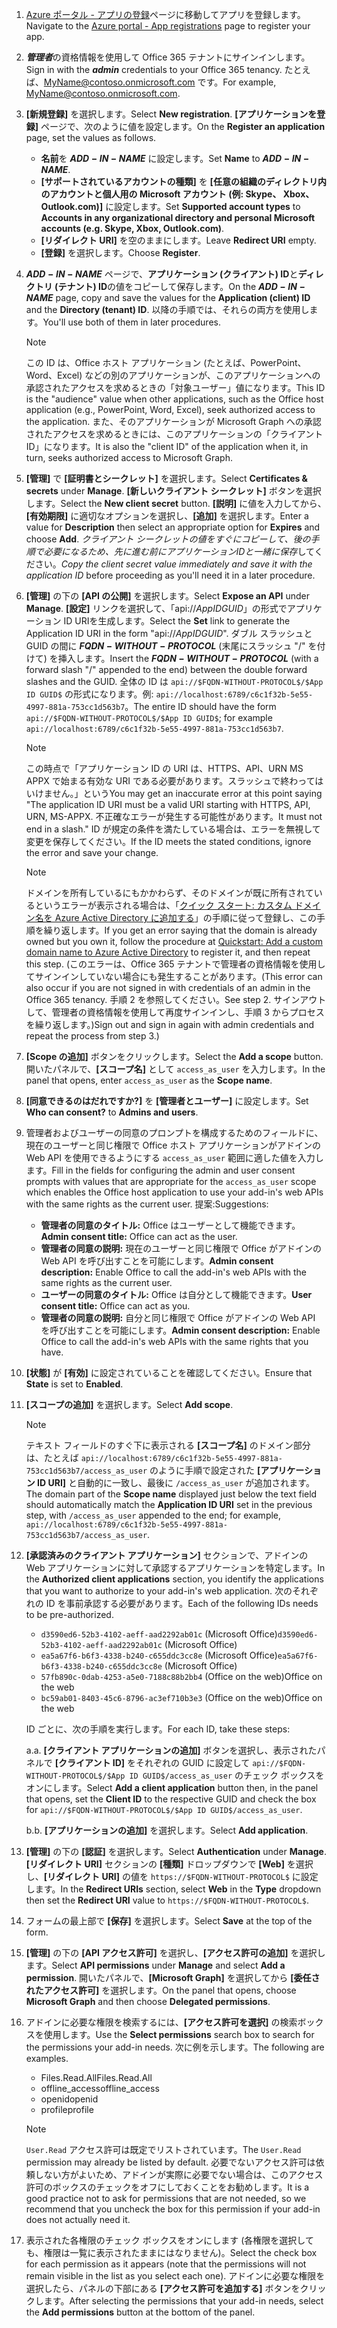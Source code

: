 

1. <span data-ttu-id="3b9e6-101">[Azure ポータル - アプリの登録](https://go.microsoft.com/fwlink/?linkid=2083908)ページに移動してアプリを登録します。</span><span class="sxs-lookup"><span data-stu-id="3b9e6-101">Navigate to the [Azure portal - App registrations](https://go.microsoft.com/fwlink/?linkid=2083908) page to register your app.</span></span>

1. <span data-ttu-id="3b9e6-102">***管理者***の資格情報を使用して Office 365 テナントにサインインします。</span><span class="sxs-lookup"><span data-stu-id="3b9e6-102">Sign in with the ***admin*** credentials to your Office 365 tenancy.</span></span> <span data-ttu-id="3b9e6-103">たとえば、MyName@contoso.onmicrosoft.com です。</span><span class="sxs-lookup"><span data-stu-id="3b9e6-103">For example, MyName@contoso.onmicrosoft.com.</span></span>

1. <span data-ttu-id="3b9e6-104">**[新規登録]** を選択します。</span><span class="sxs-lookup"><span data-stu-id="3b9e6-104">Select **New registration**.</span></span> <span data-ttu-id="3b9e6-105">**[アプリケーションを登録]** ページで、次のように値を設定します。</span><span class="sxs-lookup"><span data-stu-id="3b9e6-105">On the **Register an application** page, set the values as follows.</span></span>

    * <span data-ttu-id="3b9e6-106">**名前**を **$ADD-IN-NAME$** に設定します。</span><span class="sxs-lookup"><span data-stu-id="3b9e6-106">Set **Name** to **$ADD-IN-NAME$**.</span></span>
    * <span data-ttu-id="3b9e6-107">**[サポートされているアカウントの種類]** を **[任意の組織のディレクトリ内のアカウントと個人用の Microsoft アカウント (例: Skype、 Xbox、Outlook.com)]** に設定します。</span><span class="sxs-lookup"><span data-stu-id="3b9e6-107">Set **Supported account types** to **Accounts in any organizational directory and personal Microsoft accounts (e.g. Skype, Xbox, Outlook.com)**.</span></span>
    * <span data-ttu-id="3b9e6-108">**[リダイレクト URI]** を空のままにします。</span><span class="sxs-lookup"><span data-stu-id="3b9e6-108">Leave **Redirect URI** empty.</span></span>
    * <span data-ttu-id="3b9e6-109">**[登録]** を選択します。</span><span class="sxs-lookup"><span data-stu-id="3b9e6-109">Choose **Register**.</span></span>

1. <span data-ttu-id="3b9e6-110">**$ADD-IN-NAME$** ページで、**アプリケーション (クライアント) ID**と**ディレクトリ (テナント) ID**の値をコピーして保存します。</span><span class="sxs-lookup"><span data-stu-id="3b9e6-110">On the **$ADD-IN-NAME$** page, copy and save the values for the **Application (client) ID** and the **Directory (tenant) ID**.</span></span> <span data-ttu-id="3b9e6-111">以降の手順では、それらの両方を使用します。</span><span class="sxs-lookup"><span data-stu-id="3b9e6-111">You'll use both of them in later procedures.</span></span>

    > [!NOTE]
    > <span data-ttu-id="3b9e6-112">この ID は、Office ホスト アプリケーション (たとえば、PowerPoint、Word、Excel) などの別のアプリケーションが、このアプリケーションへの承認されたアクセスを求めるときの「対象ユーザー」値になります。</span><span class="sxs-lookup"><span data-stu-id="3b9e6-112">This ID is the "audience" value when other applications, such as the Office host application (e.g., PowerPoint, Word, Excel), seek authorized access to the application.</span></span> <span data-ttu-id="3b9e6-113">また、そのアプリケーションが Microsoft Graph への承認されたアクセスを求めるときには、このアプリケーションの「クライアント ID」になります。</span><span class="sxs-lookup"><span data-stu-id="3b9e6-113">It is also the "client ID" of the application when it, in turn, seeks authorized access to Microsoft Graph.</span></span>

1. <span data-ttu-id="3b9e6-114">**[管理]** で **[証明書とシークレット]** を選択します。</span><span class="sxs-lookup"><span data-stu-id="3b9e6-114">Select **Certificates & secrets** under **Manage**.</span></span> <span data-ttu-id="3b9e6-115">**[新しいクライアント シークレット]** ボタンを選択します。</span><span class="sxs-lookup"><span data-stu-id="3b9e6-115">Select the **New client secret** button.</span></span> <span data-ttu-id="3b9e6-116">**[説明]** に値を入力してから、**[有効期限]** に適切なオプションを選択し、**[追加]** を選択します。</span><span class="sxs-lookup"><span data-stu-id="3b9e6-116">Enter a value for **Description** then select an appropriate option for **Expires** and choose **Add**.</span></span> <span data-ttu-id="3b9e6-117">*クライアント シークレットの値をすぐにコピーして、後の手順で必要になるため、先に進む前にアプリケーションIDと一緒に保存*してください。</span><span class="sxs-lookup"><span data-stu-id="3b9e6-117">*Copy the client secret value immediately and save it with the application ID* before proceeding as you'll need it in a later procedure.</span></span>

1. <span data-ttu-id="3b9e6-118">**[管理]** の下の **[API の公開]** を選択します。</span><span class="sxs-lookup"><span data-stu-id="3b9e6-118">Select **Expose an API** under **Manage**.</span></span> <span data-ttu-id="3b9e6-119">**[設定]** リンクを選択して、「api://$App ID GUID$」の形式でアプリケーション ID URIを生成します。</span><span class="sxs-lookup"><span data-stu-id="3b9e6-119">Select the **Set** link to generate the Application ID URI in the form "api://$App ID GUID$".</span></span> <span data-ttu-id="3b9e6-120">ダブル スラッシュと GUID の間に **$FQDN-WITHOUT-PROTOCOL$** (末尾にスラッシュ "/" を付けて) を挿入します。</span><span class="sxs-lookup"><span data-stu-id="3b9e6-120">Insert the **$FQDN-WITHOUT-PROTOCOL$** (with a forward slash "/" appended to the end) between the double forward slashes and the GUID.</span></span> <span data-ttu-id="3b9e6-121">全体の ID は `api://$FQDN-WITHOUT-PROTOCOL$/$App ID GUID$` の形式になります。例: `api://localhost:6789/c6c1f32b-5e55-4997-881a-753cc1d563b7`。</span><span class="sxs-lookup"><span data-stu-id="3b9e6-121">The entire ID should have the form `api://$FQDN-WITHOUT-PROTOCOL$/$App ID GUID$`; for example `api://localhost:6789/c6c1f32b-5e55-4997-881a-753cc1d563b7`.</span></span>

    > [!NOTE]
    > <span data-ttu-id="3b9e6-122">この時点で「アプリケーション ID の URI は、HTTPS、API、URN MS APPX で始まる有効な URI である必要があります。スラッシュで終わってはいけません。」という</span><span class="sxs-lookup"><span data-stu-id="3b9e6-122">You may get an inaccurate error at this point saying "The application ID URI must be a valid URI starting with HTTPS, API, URN, MS-APPX.</span></span> <span data-ttu-id="3b9e6-123">不正確なエラーが発生する可能性があります。</span><span class="sxs-lookup"><span data-stu-id="3b9e6-123">It must not end in a slash."</span></span> <span data-ttu-id="3b9e6-124">ID が規定の条件を満たしている場合は、エラーを無視して変更を保存してください。</span><span class="sxs-lookup"><span data-stu-id="3b9e6-124">If the ID meets the stated conditions, ignore the error and save your change.</span></span>

    > [!NOTE]
    > <span data-ttu-id="3b9e6-125">ドメインを所有しているにもかかわらず、そのドメインが既に所有されているというエラーが表示される場合は、「[クイック スタート: カスタム ドメイン名を Azure Active Directory に追加する](/azure/active-directory/add-custom-domain)」の手順に従って登録し、この手順を繰り返します。</span><span class="sxs-lookup"><span data-stu-id="3b9e6-125">If you get an error saying that the domain is already owned but you own it, follow the procedure at [Quickstart: Add a custom domain name to Azure Active Directory](/azure/active-directory/add-custom-domain) to register it, and then repeat this step.</span></span> <span data-ttu-id="3b9e6-126">(このエラーは、Office 365 テナントで管理者の資格情報を使用してサインインしていない場合にも発生することがあります。</span><span class="sxs-lookup"><span data-stu-id="3b9e6-126">(This error can also occur if you are not signed in with credentials of an admin in the Office 365 tenancy.</span></span> <span data-ttu-id="3b9e6-127">手順 2 を参照してください。</span><span class="sxs-lookup"><span data-stu-id="3b9e6-127">See step 2.</span></span> <span data-ttu-id="3b9e6-128">サインアウトして、管理者の資格情報を使用して再度サインインし、手順 3 からプロセスを繰り返します。)</span><span class="sxs-lookup"><span data-stu-id="3b9e6-128">Sign out and sign in again with admin credentials and repeat the process from step 3.)</span></span>

1. <span data-ttu-id="3b9e6-129">**[Scope の追加]** ボタンをクリックします。</span><span class="sxs-lookup"><span data-stu-id="3b9e6-129">Select the **Add a scope** button.</span></span> <span data-ttu-id="3b9e6-130">開いたパネルで、**[スコープ名]** として `access_as_user` を入力します。</span><span class="sxs-lookup"><span data-stu-id="3b9e6-130">In the panel that opens, enter `access_as_user` as the **Scope name**.</span></span>

1. <span data-ttu-id="3b9e6-131">**[同意できるのはだれですか?]** を **[管理者とユーザー]** に設定します。</span><span class="sxs-lookup"><span data-stu-id="3b9e6-131">Set **Who can consent?** to **Admins and users**.</span></span>

1. <span data-ttu-id="3b9e6-132">管理者およびユーザーの同意のプロンプトを構成するためのフィールドに、現在のユーザーと同じ権限で Office ホスト アプリケーションがアドインの Web API を使用できるようにする `access_as_user` 範囲に適した値を入力します。</span><span class="sxs-lookup"><span data-stu-id="3b9e6-132">Fill in the fields for configuring the admin and user consent prompts with values that are appropriate for the `access_as_user` scope which enables the Office host application to use your add-in's web APIs with the same rights as the current user.</span></span> <span data-ttu-id="3b9e6-133">提案:</span><span class="sxs-lookup"><span data-stu-id="3b9e6-133">Suggestions:</span></span>

    - <span data-ttu-id="3b9e6-134">**管理者の同意のタイトル:** Office はユーザーとして機能できます。</span><span class="sxs-lookup"><span data-stu-id="3b9e6-134">**Admin consent title:** Office can act as the user.</span></span>
    - <span data-ttu-id="3b9e6-135">**管理者の同意の説明:** 現在のユーザーと同じ権限で Office がアドインの Web API を呼び出すことを可能にします。</span><span class="sxs-lookup"><span data-stu-id="3b9e6-135">**Admin consent description:** Enable Office to call the add-in's web APIs with the same rights as the current user.</span></span>
    - <span data-ttu-id="3b9e6-136">**ユーザーの同意のタイトル:** Office は自分として機能できます。</span><span class="sxs-lookup"><span data-stu-id="3b9e6-136">**User consent title:** Office can act as you.</span></span>
    - <span data-ttu-id="3b9e6-137">**管理者の同意の説明:** 自分と同じ権限で Office がアドインの Web API を呼び出すことを可能にします。</span><span class="sxs-lookup"><span data-stu-id="3b9e6-137">**Admin consent description:** Enable Office to call the add-in's web APIs with the same rights that you have.</span></span>

1. <span data-ttu-id="3b9e6-138">**[状態]** が **[有効]** に設定されていることを確認してください。</span><span class="sxs-lookup"><span data-stu-id="3b9e6-138">Ensure that **State** is set to **Enabled**.</span></span>

1. <span data-ttu-id="3b9e6-139">**[スコープの追加]** を選択します。</span><span class="sxs-lookup"><span data-stu-id="3b9e6-139">Select **Add scope**.</span></span>

    > [!NOTE]
    > <span data-ttu-id="3b9e6-140">テキスト フィールドのすぐ下に表示される **[スコープ名]** のドメイン部分は、たとえば `api://localhost:6789/c6c1f32b-5e55-4997-881a-753cc1d563b7/access_as_user` のように手順で設定された **[アプリケーション ID URI]** と自動的に一致し、最後に `/access_as_user` が追加されます。</span><span class="sxs-lookup"><span data-stu-id="3b9e6-140">The domain part of the **Scope name** displayed just below the text field should automatically match the **Application ID URI** set in the previous step, with `/access_as_user` appended to the end; for example, `api://localhost:6789/c6c1f32b-5e55-4997-881a-753cc1d563b7/access_as_user`.</span></span>

1. <span data-ttu-id="3b9e6-141">**[承認済みのクライアント アプリケーション]** セクションで、アドインの Web アプリケーションに対して承認するアプリケーションを特定します。</span><span class="sxs-lookup"><span data-stu-id="3b9e6-141">In the **Authorized client applications** section, you identify the applications that you want to authorize to your add-in's web application.</span></span> <span data-ttu-id="3b9e6-142">次のそれぞれの ID を事前承認する必要があります。</span><span class="sxs-lookup"><span data-stu-id="3b9e6-142">Each of the following IDs needs to be pre-authorized.</span></span>
  
    * <span data-ttu-id="3b9e6-143">`d3590ed6-52b3-4102-aeff-aad2292ab01c` (Microsoft Office)</span><span class="sxs-lookup"><span data-stu-id="3b9e6-143">`d3590ed6-52b3-4102-aeff-aad2292ab01c` (Microsoft Office)</span></span>
    * <span data-ttu-id="3b9e6-144">`ea5a67f6-b6f3-4338-b240-c655ddc3cc8e` (Microsoft Office)</span><span class="sxs-lookup"><span data-stu-id="3b9e6-144">`ea5a67f6-b6f3-4338-b240-c655ddc3cc8e` (Microsoft Office)</span></span>
    * <span data-ttu-id="3b9e6-145">`57fb890c-0dab-4253-a5e0-7188c88b2bb4` (Office on the web)</span><span class="sxs-lookup"><span data-stu-id="3b9e6-145">Office on the web</span></span>
    * <span data-ttu-id="3b9e6-146">`bc59ab01-8403-45c6-8796-ac3ef710b3e3` (Office on the web)</span><span class="sxs-lookup"><span data-stu-id="3b9e6-146">Office on the web</span></span>

    <span data-ttu-id="3b9e6-147">ID ごとに、次の手順を実行します。</span><span class="sxs-lookup"><span data-stu-id="3b9e6-147">For each ID, take these steps:</span></span>

      <span data-ttu-id="3b9e6-148">a.</span><span class="sxs-lookup"><span data-stu-id="3b9e6-148">a.</span></span> <span data-ttu-id="3b9e6-149">**[クライアント アプリケーションの追加]** ボタンを選択し、表示されたパネルで **[クライアント ID]** をそれぞれの GUID に設定して `api://$FQDN-WITHOUT-PROTOCOL$/$App ID GUID$/access_as_user` のチェック ボックスをオンにします。</span><span class="sxs-lookup"><span data-stu-id="3b9e6-149">Select **Add a client application** button then, in the panel that opens, set the **Client ID** to the respective GUID and check the box for `api://$FQDN-WITHOUT-PROTOCOL$/$App ID GUID$/access_as_user`.</span></span>

      <span data-ttu-id="3b9e6-150">b.</span><span class="sxs-lookup"><span data-stu-id="3b9e6-150">b.</span></span> <span data-ttu-id="3b9e6-151">**[アプリケーションの追加]** を選択します。</span><span class="sxs-lookup"><span data-stu-id="3b9e6-151">Select **Add application**.</span></span>

1. <span data-ttu-id="3b9e6-152">**[管理]** の下の **[認証]** を選択します。</span><span class="sxs-lookup"><span data-stu-id="3b9e6-152">Select **Authentication** under **Manage**.</span></span> <span data-ttu-id="3b9e6-153">**[リダイレクト URI]** セクションの **[種類]** ドロップダウンで **[Web]** を選択し、**[リダイレクト URI]** の値を `https://$FQDN-WITHOUT-PROTOCOL$` に設定します。</span><span class="sxs-lookup"><span data-stu-id="3b9e6-153">In the **Redirect URIs** section, select **Web** in the **Type** dropdown then set the **Redirect URI** value to `https://$FQDN-WITHOUT-PROTOCOL$`.</span></span>

1. <span data-ttu-id="3b9e6-154">フォームの最上部で **[保存]** を選択します。</span><span class="sxs-lookup"><span data-stu-id="3b9e6-154">Select **Save** at the top of the form.</span></span>

1. <span data-ttu-id="3b9e6-155">**[管理]** の下の **[API アクセス許可]** を選択し、**[アクセス許可の追加]** を選択します。</span><span class="sxs-lookup"><span data-stu-id="3b9e6-155">Select **API permissions** under **Manage** and select **Add a permission**.</span></span> <span data-ttu-id="3b9e6-156">開いたパネルで、**[Microsoft Graph]** を選択してから **[委任されたアクセス許可]** を選択します。</span><span class="sxs-lookup"><span data-stu-id="3b9e6-156">On the panel that opens, choose **Microsoft Graph** and then choose **Delegated permissions**.</span></span>

1. <span data-ttu-id="3b9e6-157">アドインに必要な権限を検索するには、**[アクセス許可を選択]** の検索ボックスを使用します。</span><span class="sxs-lookup"><span data-stu-id="3b9e6-157">Use the **Select permissions** search box to search for the permissions your add-in needs.</span></span> <span data-ttu-id="3b9e6-158">次に例を示します。</span><span class="sxs-lookup"><span data-stu-id="3b9e6-158">The following are examples.</span></span>

    * <span data-ttu-id="3b9e6-159">Files.Read.All</span><span class="sxs-lookup"><span data-stu-id="3b9e6-159">Files.Read.All</span></span>
    * <span data-ttu-id="3b9e6-160">offline_access</span><span class="sxs-lookup"><span data-stu-id="3b9e6-160">offline_access</span></span>
    * <span data-ttu-id="3b9e6-161">openid</span><span class="sxs-lookup"><span data-stu-id="3b9e6-161">openid</span></span>
    * <span data-ttu-id="3b9e6-162">profile</span><span class="sxs-lookup"><span data-stu-id="3b9e6-162">profile</span></span>

    > [!NOTE]
    > <span data-ttu-id="3b9e6-163">`User.Read` アクセス許可は既定でリストされています。</span><span class="sxs-lookup"><span data-stu-id="3b9e6-163">The `User.Read` permission may already be listed by default.</span></span> <span data-ttu-id="3b9e6-164">必要でないアクセス許可は依頼しない方がよいため、アドインが実際に必要でない場合は、このアクセス許可のボックスのチェックをオフにしておくことをお勧めします。</span><span class="sxs-lookup"><span data-stu-id="3b9e6-164">It is a good practice not to ask for permissions that are not needed, so we recommend that you uncheck the box for this permission if your add-in does not actually need it.</span></span>

1. <span data-ttu-id="3b9e6-165">表示された各権限のチェック ボックスをオンにします (各権限を選択しても、権限は一覧に表示されたままにはなりません)。</span><span class="sxs-lookup"><span data-stu-id="3b9e6-165">Select the check box for each permission as it appears (note that the permissions will not remain visible in the list as you select each one).</span></span> <span data-ttu-id="3b9e6-166">アドインに必要な権限を選択したら、パネルの下部にある **[アクセス許可を追加する]** ボタンをクリックします。</span><span class="sxs-lookup"><span data-stu-id="3b9e6-166">After selecting the permissions that your add-in needs, select the **Add permissions** button at the bottom of the panel.</span></span>

